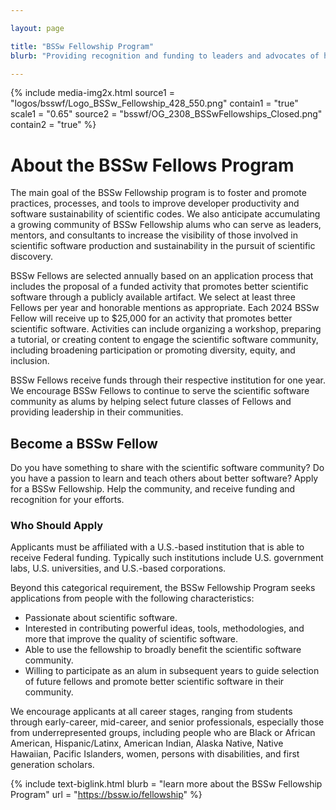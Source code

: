 ```yaml
---

layout: page

title: "BSSw Fellowship Program"
blurb: "Providing recognition and funding to leaders and advocates of high-quality scientific software"

---
```


{% 	include media-img2x.html 
	  source1 = "logos/bsswf/Logo_BSSw_Fellowship_428_550.png"
	  contain1 = "true"
      scale1 = "0.65"
    source2 = "bsswf/OG_2308_BSSwFellowships_Closed.png"
	contain2 = "true"
%}

# About the BSSw Fellows Program

The main goal of the BSSw Fellowship program is to foster and promote practices, processes, and tools to improve developer productivity and software sustainability of scientific codes. We also anticipate accumulating a growing community of BSSw Fellowship alums who can serve as leaders, mentors, and consultants to increase the visibility of those involved in scientific software production and sustainability in the pursuit of scientific discovery.

BSSw Fellows are selected annually based on an application process that includes the proposal of a funded activity that promotes better scientific software through a publicly available artifact. We select at least three Fellows per year and honorable mentions as appropriate. Each 2024 BSSw Fellow will receive up to $25,000 for an activity that promotes better scientific software. Activities can include organizing a workshop, preparing a tutorial, or creating content to engage the scientific software community, including broadening participation or promoting diversity, equity, and inclusion.

BSSw Fellows receive funds through their respective institution for one year. We encourage BSSw Fellows to continue to serve the scientific software community as alums by helping select future classes of Fellows and providing leadership in their communities.

## Become a BSSw Fellow
Do you have something to share with the scientific software community? Do you have a passion to learn and teach others about better software? Apply for a BSSw Fellowship. Help the community, and receive funding and recognition for your efforts.

### Who Should Apply
Applicants must be affiliated with a U.S.-based institution that is able to receive Federal funding. Typically such institutions include U.S. government labs, U.S. universities, and U.S.-based corporations.

Beyond this categorical requirement, the BSSw Fellowship Program seeks applications from people with the following characteristics:

- Passionate about scientific software.
- Interested in contributing powerful ideas, tools, methodologies, and more that improve the quality of scientific software.
- Able to use the fellowship to broadly benefit the scientific software community.
- Willing to participate as an alum in subsequent years to guide selection of future fellows and promote better scientific software in their community.

We encourage applicants at all career stages, ranging from students through early-career, mid-career, and senior professionals, especially those from underrepresented groups, including people who are Black or African American, Hispanic/Latinx, American Indian, Alaska Native, Native Hawaiian, Pacific Islanders, women, persons with disabilities, and first generation scholars.

{% 	include text-biglink.html
		blurb = "learn more about the BSSw Fellowship Program"
		url = "https://bssw.io/fellowship"
%}
